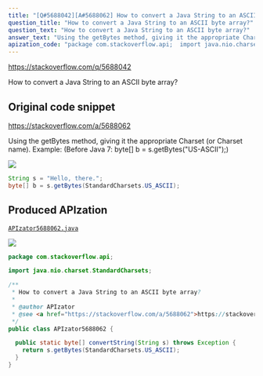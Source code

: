 ```yaml
---
title: "[Q#5688042][A#5688062] How to convert a Java String to an ASCII byte array?"
question_title: "How to convert a Java String to an ASCII byte array?"
question_text: "How to convert a Java String to an ASCII byte array?"
answer_text: "Using the getBytes method, giving it the appropriate Charset (or Charset name). Example: (Before Java 7: byte[] b = s.getBytes(\"US-ASCII\");)"
apization_code: "package com.stackoverflow.api;  import java.nio.charset.StandardCharsets;  /**  * How to convert a Java String to an ASCII byte array?  *  * @author APIzator  * @see <a href=\"https://stackoverflow.com/a/5688062\">https://stackoverflow.com/a/5688062</a>  */ public class APIzator5688062 {    public static byte[] convertString(String s) throws Exception {     return s.getBytes(StandardCharsets.US_ASCII);   } }"
---
```


https://stackoverflow.com/q/5688042

How to convert a Java String to an ASCII byte array?



## Original code snippet

https://stackoverflow.com/a/5688062

Using the getBytes method, giving it the appropriate Charset (or Charset name).
Example:
(Before Java 7: byte[] b = s.getBytes(&quot;US-ASCII&quot;);)

<div class="code-logo"><img src="/stackoverflow.png" /></div>

```java
String s = "Hello, there.";
byte[] b = s.getBytes(StandardCharsets.US_ASCII);
```

## Produced APIzation

[`APIzator5688062.java`](https://github.com/pasqualesalza/apization-temp-data/raw/master/search/APIzator5688062.java)

<div class="code-logo"><img src="/apizator.png" /></div>

```java
package com.stackoverflow.api;

import java.nio.charset.StandardCharsets;

/**
 * How to convert a Java String to an ASCII byte array?
 *
 * @author APIzator
 * @see <a href="https://stackoverflow.com/a/5688062">https://stackoverflow.com/a/5688062</a>
 */
public class APIzator5688062 {

  public static byte[] convertString(String s) throws Exception {
    return s.getBytes(StandardCharsets.US_ASCII);
  }
}

```